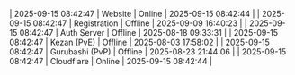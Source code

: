 | 2025-09-15 08:42:47 | Website | Online | 2025-09-15 08:42:44 |
| 2025-09-15 08:42:47 | Registration | Offline | 2025-09-09 16:40:23 |
| 2025-09-15 08:42:47 | Auth Server | Offline | 2025-08-18 09:33:31 |
| 2025-09-15 08:42:47 | Kezan (PvE) | Offline | 2025-08-03 17:58:02 |
| 2025-09-15 08:42:47 | Gurubashi (PvP) | Offline | 2025-08-23 21:44:06 |
| 2025-09-15 08:42:47 | Cloudflare | Online | 2025-09-15 08:42:44 |
